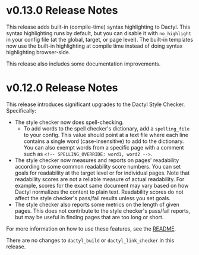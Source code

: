 # v0.13.0 Release Notes

This release adds built-in (compile-time) syntax highlighting to Dactyl. This syntax highlighting runs by default, but you can disable it with `no_highlight` in your config file (at the global, target, or page level). The built-in templates now use the built-in highlighting at compile time instead of doing syntax highlighting browser-side.

This release also includes some documentation improvements.


# v0.12.0 Release Notes

This release introduces significant upgrades to the Dactyl Style Checker. Specifically:

- The style checker now does spell-checking.
    - To add words to the spell checker's dictionary, add a `spelling_file` to your config. This value should point at a text file where each line contains a single word (case-insensitive) to add to the dictionary. You can also exempt words from a specific page with a comment such as `<!-- SPELLING_OVERRIDE: word1, word2 -->`.
- The style checker now measures and reports on pages' readability according to some common readability score numbers. You can set goals for readability at the target level or for individual pages. Note that readability scores are not a reliable measure of actual readability. For example, scores for the exact same document may vary based on how Dactyl normalizes the content to plain text. Readability scores do not affect the style checker's pass/fail results unless you set goals.
- The style checker also reports some metrics on the length of given pages. This does not contribute to the style checker's pass/fail reports, but may be useful in finding pages that are too long or short.

For more information on how to use these features, see the [README](README.md).

There are no changes to `dactyl_build` or `dactyl_link_checker` in this release.

